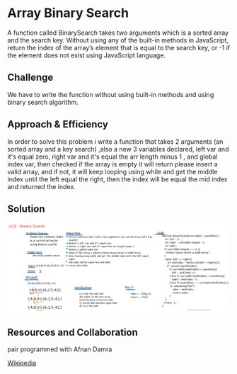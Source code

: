 # Array Binary Search
A function called BinarySearch takes two arguments which is a sorted array and the search key. Without using any of the built-in methods in JavaScript, return the index of the array’s element that is equal to the search key, or -1 if the element does not exist using JavaScript language.

## Challenge
We have to write the function without using built-in methods and using binary search algorithm.

## Approach & Efficiency
In order to solve this problem i write a function that takes 2 arguments (an sorted array and a key search) ,also a new 3 variables declared, left var and it's equal zero, right var and it's equal the arr length minus 1 , and global index var, then checked if the array is empty it will return please insert a valid array, and if not, it will keep looping using while and get the middle index until the left equal the right, then the index will be equal the mid index and returned the index.

## Solution
![Array Binary Search](../../assets/array-binary-search.png)

## Resources and Collaboration 
pair programmed  with Afnan Damra  <br>

[Wikipedia](https://en.wikipedia.org/wiki/Binary_search_algorithm)

